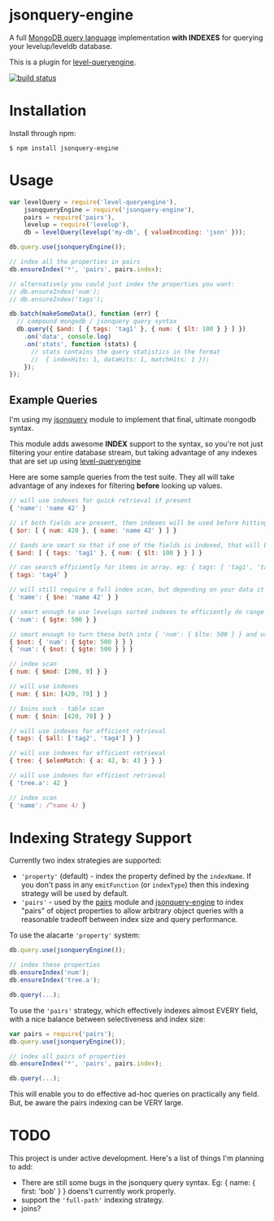 # jsonquery-engine

A full [MongoDB query language](http://docs.mongodb.org/manual/reference/operator/)
implementation **with INDEXES** for querying your levelup/leveldb database.

This is a plugin for [level-queryengine](https://github.com/eugeneware/level-queryengine).

[![build status](https://secure.travis-ci.org/eugeneware/jsonquery-engine.png)](http://travis-ci.org/eugeneware/jsonquery-engine)

# Installation

Install through npm:

```
$ npm install jsonquery-engine
```

# Usage

``` js
var levelQuery = require('level-queryengine'),
    jsonqqueryEngine = require('jsonquery-engine'),
    pairs = require('pairs'),
    levelup = require('levelup'),
    db = levelQuery(levelup('my-db', { valueEncoding: 'json' }));

db.query.use(jsonqueryEngine());

// index all the properties in pairs
db.ensureIndex('*', 'pairs', pairs.index);

// alternatively you could just index the properties you want:
// db.ensureIndex('num');
// db.ensureIndex('tags');

db.batch(makeSomeData(), function (err) {
  // compound mongodb / jsonquery query syntax
  db.query({ $and: [ { tags: 'tag1' }, { num: { $lt: 100 } } ] })
    .on('data', console.log)
    .on('stats', function (stats) {
      // stats contains the query statistics in the format
      //  { indexHits: 1, dataHits: 1, matchHits: 1 });
    });
});
```

## Example Queries

I'm using my [jsonquery](https://github.com/eugeneware/jsonquery) module to
implement that final, ultimate mongodb syntax.

This module adds awesome **INDEX** support to the syntax, so you're not just
filtering your entire database stream, but taking advantage of any indexes
that are set up using [level-queryengine](https://github.com/eugeneware/level-queryengine)

Here are some sample queries from the test suite. They all will take advantage
of any indexes for filtering **before** looking up values.

``` js
// will use indexes for quick retrieval if present
{ 'name': 'name 42' }

// if both fields are present, then indexes will be used before hitting values
{ $or: [ { num: 420 }, { name: 'name 42' } ] }

// $ands are smart so that if one of the fields is indexed, that will be used for retrieval
{ $and: [ { tags: 'tag1' }, { num: { $lt: 100 } } ] }

// can search efficiently for items in array. eg: { tags: [ 'tag1', 'tag4' ] }
{ tags: 'tag4' }

// will still require a full index scan, but depending on your data it won't need to do a full db scan
{ 'name': { $ne: 'name 42' } }

// smart enough to use levelups sorted indexes to efficiently do range queries BEFORE fetching data
{ 'num': { $gte: 500 } }

// smart enough to turn these both into { 'num': { $lte: 500 } } and use and index range lookup
{ $not: { 'num': { $gte: 500 } } }
{ 'num': { $not: { $gte: 500 } } }

// index scan
{ num: { $mod: [200, 0] } }

// will use indexes
{ num: { $in: [420, 70] } }

// $nins suck - table scan
{ num: { $nin: [420, 70] } }

// will use indexes for efficient retrieval
{ tags: { $all: ['tag2', 'tag4'] } }

// will use indexes for efficient retrieval
{ tree: { $elemMatch: { a: 42, b: 43 } } }

// will use indexes for efficient retrieval
{ 'tree.a': 42 }

// index scan
{ 'name': /^name 4/ }
```

# Indexing Strategy Support

Currently two index strategies are supported:

* `'property'` (default) - index the property defined by the `indexName`.
  If you don't pass in any `emitFunction` (or `indexType`) then this indexing
  strategy will be used by default.
* `'pairs'` - used by the [pairs](https://github.com/eugeneware/pairs) module
   and [jsonquery-engine](https://github.com/eugeneware/jsonquery-engine) to
   index "pairs" of object properties to allow arbitrary object queries with
   a reasonable tradeoff between index size and query performance.

To use the alacarte `'property'` system:

``` js
db.query.use(jsonqueryEngine());

// index these properties
db.ensureIndex('num');
db.ensureIndex('tree.a');

db.query(...);
```

To use the `'pairs'` strategy, which effectively indexes almost EVERY field,
with a nice balance between selectiveness and index size:

``` js
var pairs = require('pairs');
db.query.use(jsonqueryEngine());

// index all pairs of properties
db.ensureIndex('*', 'pairs', pairs.index);

db.query(...);
```

This will enable you to do effective ad-hoc queries on practically any field.
But, be aware the pairs indexing can be VERY large.

# TODO

This project is under active development. Here's a list of things I'm planning to add:

* There are still some bugs in the jsonquery query syntax. Eg: { name: { first: 'bob' } } doens't currently work properly.
* support the `'full-path'` indexing strategy.
* joins?
